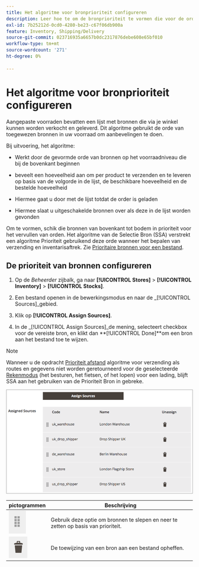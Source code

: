```yaml
---
title: Het algoritme voor bronprioriteit configureren
description: Leer hoe te om de bronprioriteit te vormen die voor de orde van toegewezen bronnen in uw voorraad wordt gebruikt om aanbevelingen te doen.
exl-id: 7b25212d-0cd0-4280-be23-c67f06db900a
feature: Inventory, Shipping/Delivery
source-git-commit: 023716935a6657b0dc2317876debe608e65bf010
workflow-type: tm+mt
source-wordcount: '271'
ht-degree: 0%

---
```


# Het algoritme voor bronprioriteit configureren

Aangepaste voorraden bevatten een lijst met bronnen die via je winkel kunnen worden verkocht en geleverd. Dit algoritme gebruikt de orde van toegewezen bronnen in uw voorraad om aanbevelingen te doen.

Bij uitvoering, het algoritme:

- Werkt door de gevormde orde van bronnen op het voorraadniveau die bij de bovenkant beginnen

- beveelt een hoeveelheid aan om per product te verzenden en te leveren op basis van de volgorde in de lijst, de beschikbare hoeveelheid en de bestelde hoeveelheid

- Hiermee gaat u door met de lijst totdat de order is geladen

- Hiermee slaat u uitgeschakelde bronnen over als deze in de lijst worden gevonden

Om te vormen, schik die bronnen van bovenkant tot bodem in prioriteit voor het vervullen van orden. Het algoritme van de Selectie Bron (SSA) verstrekt een algoritme Prioriteit gebruikend deze orde wanneer het bepalen van verzending en inventarisaftrek. Zie [Prioritaire bronnen voor een bestand](stocks-prioritize-sources.md).

## De prioriteit van bronnen configureren

1. Op de _Beheerder_ zijbalk, ga naar **[!UICONTROL Stores]** > **[!UICONTROL Inventory]** > **[!UICONTROL Stocks]**.

1. Een bestand openen in de bewerkingsmodus en naar de _[!UICONTROL Sources]_gebied.

1. Klik op **[!UICONTROL Assign Sources]**.

1. In de _[!UICONTROL Assign Sources]_de mening, selecteert checkbox voor de vereiste bron, en klikt dan **[!UICONTROL Done]**om een bron aan het bestand toe te wijzen.

>[!NOTE]
>
>Wanneer u de opdracht [Prioriteit afstand](distance-priority-algorithm.md) algoritme voor verzending als routes en gegevens niet worden geretourneerd voor de geselecteerde [Rekenmodus](distance-priority-algorithm.md) (het besturen, het fietsen, of het lopen) voor een lading, blijft SSA aan het gebruiken van de Prioriteit Bron in gebreke.

![Bronvolgorde na prioritering](assets/inventory-stock-priority-after.png)

| pictogrammen | Beschrijving |
|----------------------------------------------|----------------------------------------------------------------|
| ![het pictogram slepen en neerzetten om prioriteit in te stellen](assets/icon-drag-and-drop-action.png) | Gebruik deze optie om bronnen te slepen en neer te zetten op basis van prioriteit. |
| ![Klik op het pictogram om de toewijzing van een bron ongedaan te maken](assets/icon-delete-action.png) | De toewijzing van een bron aan een bestand opheffen. |
